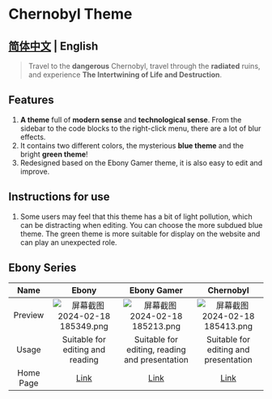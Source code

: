 # Chernobyl Theme

## [简体中文](/typora_theme_ebony/zh/chernobyl) | English

> Travel to the **dangerous** Chernobyl, travel through the **radiated** ruins, and experience **The Intertwining of Life and Destruction**.

## Features

1. **A theme**  full of **modern sense** and **technological sense**. From the sidebar to the code blocks to the right-click menu, there are a lot of blur effects.
1. It contains two different colors, the mysterious **blue theme** and the bright **green theme**!
1. Redesigned based on the Ebony Gamer theme, it is also easy to edit and improve.

## Instructions for use

1. Some users may feel that this theme has a bit of light pollution, which can be distracting when editing. You can choose the more subdued blue theme. The green theme is more suitable for display on the website and can play an unexpected role.

## Ebony Series

|   Name    |                            Ebony                             |                         Ebony Gamer                          |                          Chernobyl                           |
| :-------: | :----------------------------------------------------------: | :----------------------------------------------------------: | :----------------------------------------------------------: |
|  Preview  | ![屏幕截图 2024-02-18 185349.png](https://s2.loli.net/2024/02/18/fCkNEgublK8W4US.png) | ![屏幕截图 2024-02-18 185213.png](https://s2.loli.net/2024/02/18/4BFod6tCbnZRia7.png) | ![屏幕截图 2024-02-18 185413.png](https://s2.loli.net/2024/02/18/oNPgzh24mqs1caM.png) |
|   Usage   |               Suitable for editing and reading               |        Suitable for editing, reading and presentation        |            Suitable for editing and presentation             |
| Home Page |               [Link](/typora_theme_ebony/en/)                |          [Link](/typora_theme_ebony/en/ebonygamer)           |           [Link](/typora_theme_ebony/en/chernobyl)           |